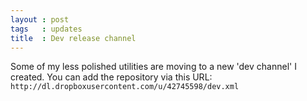```yaml
---
layout : post
tags   : updates
title  : Dev release channel
---
```


Some of my less polished utilities are moving to a new 'dev channel' I created. You can add the repository via this URL: `http://dl.dropboxusercontent.com/u/42745598/dev.xml`
